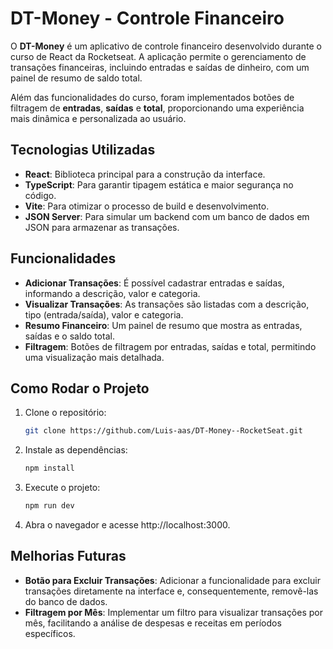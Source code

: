 # DT-Money - Controle Financeiro

O **DT-Money** é um aplicativo de controle financeiro desenvolvido durante o curso de React da Rocketseat. A aplicação permite o gerenciamento de transações financeiras, incluindo entradas e saídas de dinheiro, com um painel de resumo de saldo total.

Além das funcionalidades do curso, foram implementados botões de filtragem de **entradas**, **saídas** e **total**, proporcionando uma experiência mais dinâmica e personalizada ao usuário.

## Tecnologias Utilizadas
- **React**: Biblioteca principal para a construção da interface.
- **TypeScript**: Para garantir tipagem estática e maior segurança no código.
- **Vite**: Para otimizar o processo de build e desenvolvimento.
- **JSON Server**: Para simular um backend com um banco de dados em JSON para armazenar as transações.

## Funcionalidades
- **Adicionar Transações**: É possível cadastrar entradas e saídas, informando a descrição, valor e categoria.
- **Visualizar Transações**: As transações são listadas com a descrição, tipo (entrada/saída), valor e categoria.
- **Resumo Financeiro**: Um painel de resumo que mostra as entradas, saídas e o saldo total.
- **Filtragem**: Botões de filtragem por entradas, saídas e total, permitindo uma visualização mais detalhada.

## Como Rodar o Projeto

1. Clone o repositório:

   ```bash
   git clone https://github.com/Luis-aas/DT-Money--RocketSeat.git

2. Instale as dependências:

   ```powershell
   npm install

3. Execute o projeto:
   ```powershell
   npm run dev

4. Abra o navegador e acesse http://localhost:3000.


## Melhorias Futuras

- **Botão para Excluir Transações**: Adicionar a funcionalidade para excluir transações diretamente na interface e, consequentemente, removê-las do banco de dados.
- **Filtragem por Mês**: Implementar um filtro para visualizar transações por mês, facilitando a análise de despesas e receitas em períodos específicos.
